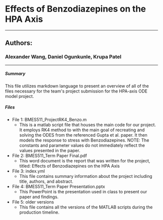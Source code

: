 # Effects of Benzodiazepines on the HPA Axis
- --
## __Authors__: 
### Alexander Wang, Daniel Ogunkunle, Krupa Patel
- --
##### __Summary__
This file utilizes markdown language to present an overview of all of the files necessary for the team's project submission for the HPA-axis ODE model project. 
##### __Files__
- File 1: BMES511_ProjectRK4_Benzo.m
    - This is a matlab script file that houses the main code for our project. It employs RK4 method to with the main goal of recreating and solving the ODES from the referenced Gupta et al. paper. It then models the response to stress with Benzodiazepines. NOTE: The constants and parameter values do not immediately reflect the values presented in the paper. 
- File 2: BMES511_Term Paper Final.pdf
    - This word document is the report that was written for the project, titled: Effects of Benzodiazepines on the HPA Axis
- File 3: index.yml
    - This file contains summary information about the project including title, authors, and abstract. 
- File 4: BMES511_Term Paper Presentation.pptx
    - This PowerPoint is the presentation used in class to present our paper and findings.
- File 5: older versions
	- This file contains all the versions of the MATLAB scripts during the production timeline.
